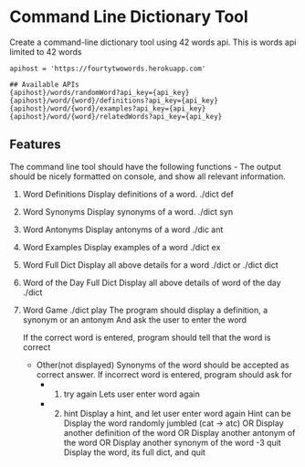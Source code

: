 # Command Line Dictionary Tool
Create a command-line dictionary tool using 42 words api. This is words api limited to 42 words

```
apihost = 'https://fourtytwowords.herokuapp.com'

## Available APIs
{apihost}/words/randomWord?api_key={api_key}
{apihost}/word/{word}/definitions?api_key={api_key}
{apihost}/word/{word}/examples?api_key={api_key}
{apihost}/word/{word}/relatedWords?api_key={api_key}
```

## Features
The command line tool should have the following functions - 
The output should be nicely formatted on console, and show all relevant information.

1. Word Definitions
	Display definitions of a word. 
	./dict def <word>

2. Word Synonyms
	Display synonyms of a word. 
	./dict syn <word>
3. Word Antonyms
	Display antonyms of a word
	./dic ant <word>

4. Word Examples
	Display examples of a word
	./dict ex <word>

5. Word Full Dict
	Display all above details for a word
	./dict <word> or ./dict dict <word>

6. Word of the Day Full Dict
	Display all above details of word of the day
	./dict

7. Word Game
	./dict play
	The program should display a definition, a synonym or an antonym
	And ask the user to enter the word

	If the correct word is entered, program should tell that the word is correct
	* Other(not displayed) Synonyms of the word should be accepted as correct answer.
	If incorrect word is entered, program should ask for
		- 1. try again
			Lets user enter word again

		- 2. hint
			Display a hint, and let user enter word again
			Hint can be
Display the word randomly jumbled (cat -> atc)
OR Display another definition of the word
OR Display another antonym of the word
OR Display another synonym of the word
		-3 quit
			Display the word, its full dict, and quit

